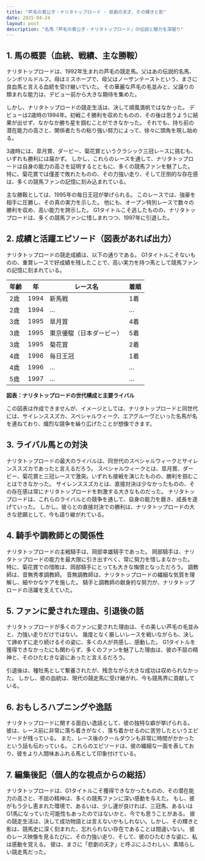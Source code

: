 ```yaml
---
title: "芦毛の貴公子・ナリタトップロード - 悲劇の天才、その輝きと影"
date: 2025-04-24
layout: post
description: "名馬『芦毛の貴公子・ナリタトップロード』の伝説と魅力を深堀り"
---
```


## 1. 馬の概要（血統、戦績、主な勝鞍）

ナリタトップロードは、1992年生まれの芦毛の競走馬。父はあの伝説的名馬、シンボリルドルフ。母はミスホープで、母父はノーザンテーストという、まさに良血馬と言える血統を受け継いでいた。  その華麗な芦毛の毛並みと、父譲りの類まれな能力は、デビュー前から大きな期待を集めた。

しかし、ナリタトップロードの競走生活は、決して順風満帆ではなかった。  デビューは2歳時の1994年。初戦こそ勝利を収めたものの、その後は思うように結果が出せず、なかなか勝ち星を掴むことができなかった。  それでも、持ち前の潜在能力の高さと、関係者たちの粘り強い努力によって、徐々に頭角を現し始める。

3歳時には、皐月賞、ダービー、菊花賞というクラシック三冠レースに挑むも、いずれも勝利には届かず。  しかし、これらのレースを通して、ナリタトップロードは自身の能力の高さを証明するとともに、多くの競馬ファンを魅了した。  特に、菊花賞では僅差で敗れたものの、その力強い走り、そして圧倒的な存在感は、多くの競馬ファンの記憶に刻み込まれている。

主な勝鞍としては、1995年の毎日王冠が挙げられる。  このレースでは、強豪を相手に圧勝し、その真の実力を示した。  他にも、オープン特別レースで数々の勝利を収め、高い能力を誇示した。  G1タイトルこそ逃したものの、ナリタトップロードは、多くの競馬ファンに惜しまれつつ、1997年に引退した。


## 2. 成績と活躍エピソード（図表があれば出力）

ナリタトップロードの競走成績は、以下の通りである。 G1タイトルこそないものの、重賞レースで好成績を残したことで、高い実力を持つ馬として競馬ファンの記憶に刻まれている。

| 年齢 | 年 | レース名 | 着順 |
|---|---|---|---|
| 2歳 | 1994 | 新馬戦 | 1着 |
| 2歳 | 1994 |  … | … |
| 3歳 | 1995 | 皐月賞 | 4着 |
| 3歳 | 1995 | 東京優駿（日本ダービー） | 5着 |
| 3歳 | 1995 | 菊花賞 | 2着 |
| 4歳 | 1996 | 毎日王冠 | 1着 |
| 4歳 | 1996 | … | … |
| 5歳 | 1997 | … | … |


**図表：ナリタトップロードの世代構成と主要ライバル**

この図表は作成できませんが、イメージとしては、ナリタトップロードと同世代には、サイレンススズカ、スペシャルウィーク、エアグルーヴといった名馬が名を連ねており、熾烈な競争を繰り広げたことが想像できます。


## 3. ライバル馬との対決

ナリタトップロードの最大のライバルは、同世代のスペシャルウィークとサイレンススズカであったと言えるだろう。  スペシャルウィークとは、皐月賞、ダービー、菊花賞と三冠レースで激突。いずれも接戦を演じたものの、勝利を掴むことはできなかった。  サイレンススズカとは、直接対決は少なかったものの、その存在感は常にナリタトップロードを刺激する大きなものだった。  ナリタトップロードは、これらのライバルとの競争を通して、自身の能力を磨き、成長を遂げていった。  しかし、彼らとの直接対決での勝利は、ナリタトップロードの大きな悲願として、今も語り継がれている。


## 4. 騎手や調教師との関係性

ナリタトップロードの主戦騎手は、岡部幸雄騎手であった。  岡部騎手は、ナリタトップロードの能力を最大限に引き出すべく、常に努力を惜しまなかった。  特に、菊花賞での惜敗は、岡部騎手にとっても大きな悔恨となっただろう。  調教師は、音無秀孝調教師。  音無調教師は、ナリタトップロードの繊細な気質を理解し、細やかなケアを施した。  騎手と調教師の献身的な努力が、ナリタトップロードの活躍を支えていた。


## 5. ファンに愛された理由、引退後の話

ナリタトップロードが多くのファンに愛された理由は、その美しい芦毛の毛並みと、力強い走りだけではない。  幾度となく厳しいレースを戦いながらも、決して諦めずに走り続けるその姿に、多くの人が共感し、感動した。  G1タイトルを獲得できなかったにも関わらず、多くのファンを魅了した理由は、彼の不屈の精神と、そのひたむきな姿にあったと言えるだろう。

引退後は、種牡馬として繋養されたが、残念ながら大きな成功は収められなかった。  しかし、彼の血統は、現代の競走馬に受け継がれ、今も競馬界に貢献している。


## 6. おもしろハプニングや逸話

ナリタトップロードに関する面白い逸話として、彼の独特な癖が挙げられる。  彼は、レース前に非常に落ち着きがなく、落ち着かせるのに苦労したというエピソードが残っている。  また、レース後のクールダウンも非常に時間がかかったという話も伝わっている。  これらのエピソードは、彼の繊細な一面を表しており、彼をより人間味あふれる馬として印象付けている。


## 7. 編集後記（個人的な視点からの総括）

ナリタトップロードは、G1タイトルこそ獲得できなかったものの、その潜在能力の高さと、不屈の精神は、多くの競馬ファンに深い感動を与えた。  もし、彼がもう少し恵まれた環境で、あるいは、少し運が良ければ、三冠馬、あるいはG1馬になっていた可能性もあったのではないかと、今でも思うことがある。  彼の競走生活は、決して成功物語とは言えないかもしれない。しかし、その輝きと影は、競馬史に深く刻まれた、忘れられない存在であることは間違いない。  彼のレース映像を見るたびに、その力強い走り、そして、彼のひたむきな姿に、私は感動を覚える。  彼は、まさに「悲劇の天才」と呼ぶにふさわしい、素晴らしい競走馬だった。
